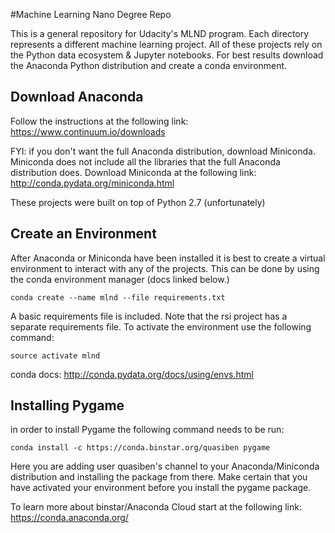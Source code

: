 #Machine Learning Nano Degree Repo

This is a general repository for Udacity's MLND program.  Each directory represents a different machine learning project.  All of these projects rely on the Python data ecosystem & Jupyter notebooks.  For best results download the Anaconda Python distribution and create a conda environment.

## Download Anaconda

Follow the instructions at the following link: https://www.continuum.io/downloads

FYI: if you don't want the full Anaconda distribution, download Miniconda.  Miniconda does not include all the libraries that the full Anaconda distribution does.  Download Miniconda at the following link: http://conda.pydata.org/miniconda.html

These projects were built on top of Python 2.7 (unfortunately)

## Create an Environment

After Anaconda or Miniconda have been installed it is best to create a virtual environment to interact with any of the projects.  This can be done by using the conda environment manager (docs linked below.)

`conda create --name mlnd --file requirements.txt`

A basic requirements file is included.  Note that the rsi project has a separate requirements file.  To activate the environment use the following command:

`source activate mlnd`

conda docs: http://conda.pydata.org/docs/using/envs.html

## Installing Pygame

in order to install Pygame the following command needs to be run:

`conda install -c https://conda.binstar.org/quasiben pygame`

Here you are adding user quasiben's channel to your Anaconda/Miniconda distribution and installing the package from there.  Make certain that you have activated your environment before you install the pygame package.

To learn more about binstar/Anaconda Cloud start at the following link: https://conda.anaconda.org/
